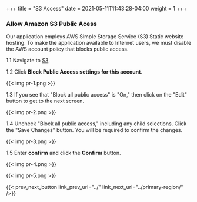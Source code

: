 +++
title = "S3 Access"
date =  2021-05-11T11:43:28-04:00
weight = 1
+++

### Allow Amazon S3 Public Acess

Our application employs AWS Simple Storage Service (S3) Static website hosting. To make the application available to Internet users, we must disable the AWS account policy that blocks public access.

1.1 Navigate to [S3](https://us-east-1.console.aws.amazon.com/s3/home?region=us-east-1#/).

1.2 Click **Block Public Access settings for this account**.

{{< img pr-1.png >}}

1.3 If you see that "Block all public access" is "On," then click on the "Edit" button to get to the next screen.

{{< img pr-2.png >}}

1.4 Uncheck "Block all public access," including any child selections. Click the "Save Changes" button. You will be required to confirm the changes.

{{< img pr-3.png >}}

1.5 Enter **confirm** and click the **Confirm** button.

{{< img pr-4.png >}}

{{< img pr-5.png >}}

{{< prev_next_button link_prev_url="../" link_next_url="../primary-region/" />}}
